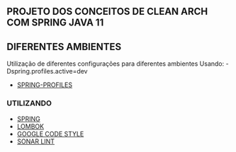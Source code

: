 ## PROJETO DOS CONCEITOS DE CLEAN ARCH COM SPRING JAVA 11


## DIFERENTES AMBIENTES
Utilização de diferentes configurações para diferentes ambientes
Usando:
    -Dspring.profiles.active=dev
* [SPRING-PROFILES](https://www.baeldung.com/spring-profiles)


### UTILIZANDO
* [SPRING](https://spring.io/projects)
* [LOMBOK](https://projectlombok.org/)
* [GOOGLE CODE STYLE](https://google.github.io/styleguide/javaguide.html)
* [SONAR LINT](https://www.sonarlint.org/?gclid=CjwKCAjw14uVBhBEEiwAaufYx-PiBQe__UKghR7vicmKcjDqMhBFxIjueguQyNPPcQsGqsmgQTtVGRoCfYoQAvD_BwE)
